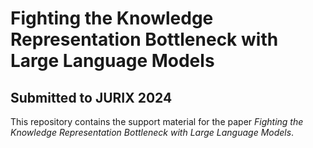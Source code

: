 # Fighting the Knowledge Representation Bottleneck with Large Language Models
## Submitted to JURIX 2024

This repository contains the support material for the paper *Fighting the Knowledge Representation Bottleneck with Large Language Models*.

